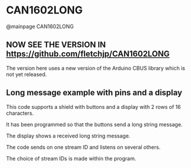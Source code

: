 # CAN1602LONG

@mainpage CAN1602LONG

## NOW SEE THE VERSION IN https://github.com/fletchjp/CAN1602LONG

The version here uses a new version of the Arduino CBUS library which is not yet released.

## Long message example with pins and a display

This code supports a shield with buttons and a display with 2 rows of 16 characters.

It has been programmed so that the buttons send a long string message.

The display shows a received long string message.

The code sends on one stream ID and listens on several others.

The choice of stream IDs is made within the program.
